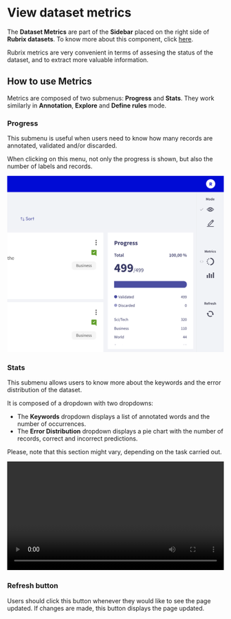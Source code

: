 # View dataset metrics

The **Dataset Metrics** are part of the **Sidebar** placed on the right side of **Rubrix datasets**. To know more about this component, click [here](dataset.md).

Rubrix metrics are very convenient in terms of assesing the status of the dataset, and to extract more valuable information.

## How to use Metrics

Metrics are composed of two submenus: **Progress** and **Stats**. They work similarly in **Annotation**, **Explore** and **Define rules** mode.

### Progress

This submenu is useful when users need to know how many records are annotated, validated and/or discarded.

When clicking on this menu, not only the progress is shown, but also the number of labels and records.

![Progress menu](../../_static/reference/webapp/progress.png)

### Stats

This submenu allows users to know more about the keywords and the error distribution of the dataset.

It is composed of a dropdown with two dropdowns:

- The **Keywords** dropdown displays a list of annotated words and the number of occurrences.
- The **Error Distribution** dropdown displays a pie chart with the number of records, correct and incorrect predictions.

Please, note that this section might vary, depending on the task carried out.

<video width="100%" controls><source src="../../_static/reference/webapp/stats.mp4" type="video/mp4"></video>

### Refresh button

Users should click this button whenever they would like to see the page updated. If changes are made, this button displays the page updated.
